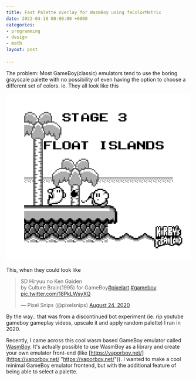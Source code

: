 ```yaml
---
title: Fast Palette overlay for WasmBoy using feColorMatrix
date: 2022-04-10 00:00:00 +0000
categories:
- programming
- design
- math
layout: post

---
```

The problem: Most GameBoy(classic) emulators tend to use the boring grayscale palette with no possibility of even having the option to choose a different set of colors. ie. They all look like this

![](/uploads/screenshot-from-2022-05-03-20-56-07.png)

This, when they could look like

<blockquote class="twitter-tweet"><p lang="en" dir="ltr">SD Hiryuu no Ken Gaiden<br>by Culture Brain(1995) for GameBoy<a href="https://twitter.com/hashtag/pixelart?src=hash&ref_src=twsrc%5Etfw">#pixelart</a> <a href="https://twitter.com/hashtag/gameboy?src=hash&ref_src=twsrc%5Etfw">#gameboy</a> <a href="https://t.co/18PkLWsyXQ">pic.twitter.com/18PkLWsyXQ</a></p>— Pixel Snips (@pixelsnips) <a href="https://twitter.com/pixelsnips/status/1298047083874639872?ref_src=twsrc%5Etfw">August 24, 2020</a></blockquote> <script async src="https://platform.twitter.com/widgets.js" charset="utf-8"></script>

By the way.. that was from a discontinued bot experiment (ie. rip youtube gameboy gameplay videos, upscale it and apply random palette) I ran in 2020.

Recently, I came across this cool wasm based GameBoy emulator called [WasmBoy](https://github.com/torch2424/wasmboy). It's actually possible to use WasmBoy as a library and create your own emulator front-end (like [https://vaporboy.net/](https://vaporboy.net/ "https://vaporboy.net/")). I wanted to make a cool minimal GameBoy emulator frontend, but with the additional feature of being able to select a palette. 
